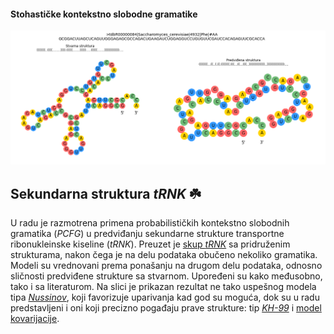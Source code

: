 #### Stohastičke kontekstno slobodne gramatike
<img width="800" src="https://raw.githubusercontent.com/matfija/Sekundarna-struktura-tRNK/main/slike/primer.png">

## Sekundarna struktura *tRNK* :shamrock:
U radu je razmotrena primena probabilističkih kontekstno slobodnih gramatika (*PCFG*) u predviđanju sekundarne strukture transportne ribonukleinske kiseline (*tRNK*). Preuzet je [skup *tRNK*](http://trna.bioinf.uni-leipzig.de/DataOutput/) sa pridruženim strukturama, nakon čega je na delu podataka obučeno nekoliko gramatika. Modeli su vrednovani prema ponašanju na drugom delu podataka, odnosno sličnosti predviđene strukture sa stvarnom. Upoređeni su kako međusobno, tako i sa literaturom. Na slici je prikazan rezultat ne tako uspešnog modela tipa [*Nussinov*](https://www.ncbi.nlm.nih.gov/pmc/articles/PMC350273/), koji favorizuje uparivanja kad god su moguća, dok su u radu predstavljeni i oni koji precizno pogađaju prave strukture: tip [*KH-99*](https://pubmed.ncbi.nlm.nih.gov/10383470/) i [model kovarijacije](https://pubmed.ncbi.nlm.nih.gov/8029015/).
